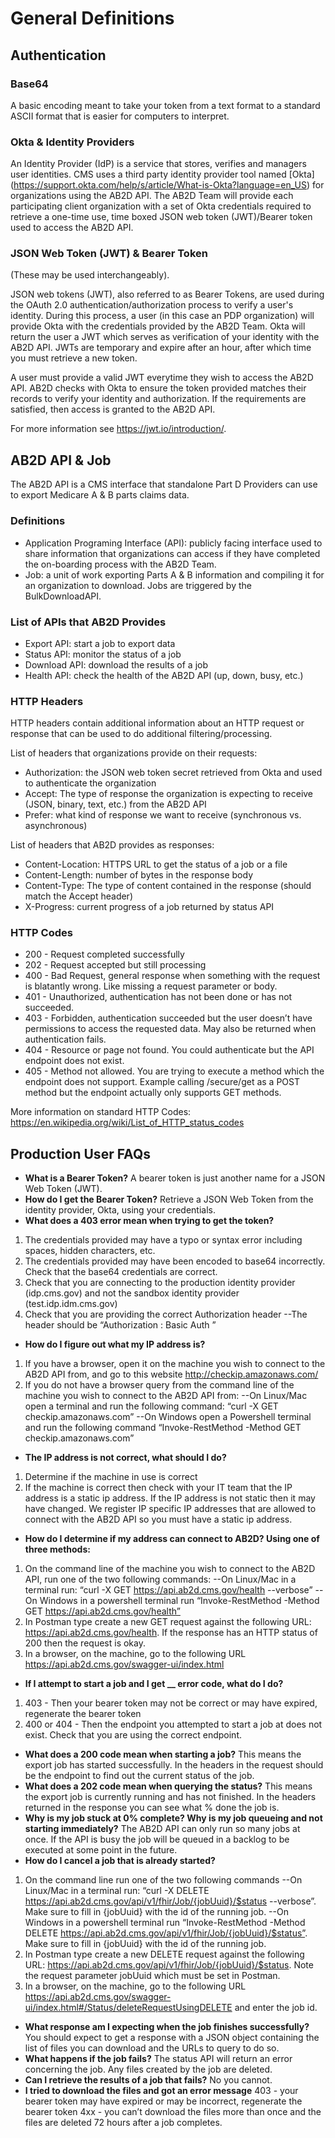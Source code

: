# General Definitions

## Authentication
### Base64 
A basic encoding meant to take your token from a text format to a standard ASCII format that is easier for computers to interpret.

### Okta & Identity Providers
An Identity Provider (IdP) is a service that stores, verifies and managers user identities. CMS uses a third party identity provider tool named [Okta] (https://support.okta.com/help/s/article/What-is-Okta?language=en_US) for organizations using the AB2D API. The AB2D Team will provide each participating client organization with a set of Okta credentials required to retrieve a one-time use, time boxed JSON web token (JWT)/Bearer token used to access the AB2D API.

### JSON Web Token (JWT) & Bearer Token
(These may be used interchangeably).

JSON web tokens (JWT), also referred to as Bearer Tokens,  are used during the OAuth 2.0 authentication/authorization process to verify a user's identity. During this process, a user (in this case an PDP organization) will provide Okta with the credentials provided by the AB2D Team. Okta will return the user a JWT which serves as verification of your identity with the AB2D API.  JWTs are temporary and expire after an hour, after which time you must retrieve a new token.

A user must provide a valid JWT everytime they wish to access the AB2D API. AB2D checks with Okta to ensure the token provided matches their records to verify your identity and authorization. If the requirements are satisfied, then access is granted to the AB2D API.

For more information see https://jwt.io/introduction/. 

## AB2D API & Job
The AB2D API is a CMS interface that standalone Part D Providers can use to export Medicare A & B parts claims data.

### Definitions
- Application Programing Interface (API): publicly facing interface used to share information that organizations can access if they have completed the on-boarding process with the AB2D Team.
- Job: a unit of work exporting Parts A & B information and compiling it for an organization to download. Jobs are triggered by the BulkDownloadAPI.

### List of APIs that AB2D Provides
- Export API: start a job to export data 
- Status API: monitor the status of a job
- Download API: download the results of a job
- Health API: check the health of the AB2D API (up, down, busy, etc.)

### HTTP Headers
HTTP headers contain additional information about an HTTP request or response that can be used to do additional filtering/processing.

List of headers that organizations provide on their requests:
- Authorization: the JSON web token secret retrieved from Okta and used to authenticate the organization
- Accept: The type of response the organization is expecting to receive (JSON, binary, text, etc.) from the AB2D API
- Prefer: what kind of response we want to receive (synchronous vs. asynchronous)

List of headers that AB2D provides as responses:
- Content-Location: HTTPS URL to get the status of a job or a file
- Content-Length: number of bytes in the response body
- Content-Type: The type of content contained in the response (should match the Accept header)
- X-Progress: current progress of a job returned by status API

### HTTP Codes
- 200 -  Request completed successfully
- 202 - Request accepted but still processing
- 400 - Bad Request, general response when something with the request is blatantly wrong. Like missing a request parameter or body.
- 401 - Unauthorized, authentication has not been done or has not succeeded.
- 403 - Forbidden, authentication succeeded but the user doesn’t have permissions to access the requested data. May also be returned when authentication fails.
- 404 - Resource or page not found. You could authenticate but the API endpoint does not exist.
- 405 - Method not allowed. You are trying to execute a method which the endpoint does not support. Example calling /secure/get as a POST method but the endpoint actually only supports GET methods.

More information on standard HTTP Codes: https://en.wikipedia.org/wiki/List_of_HTTP_status_codes 

## Production User FAQs
- **What is a Bearer Token?** 
A bearer token is just another name for a JSON Web Token (JWT).
- **How do I get the Bearer Token?**
Retrieve a JSON Web Token from the identity provider, Okta, using your credentials.
- **What does a 403 error mean when trying to get the token?**
1. The credentials provided may have a typo or syntax error including spaces, hidden characters, etc.
2. The credentials provided may have been encoded to base64 incorrectly. Check that the base64 credentials are correct.
3. Check that you are connecting to the production identity provider (idp.cms.gov) and not the sandbox identity provider (test.idp.idm.cms.gov)
4. Check that you are providing the correct Authorization header
--The header should be “Authorization : Basic Auth <base64 credentials>”
- **How do I figure out what my IP address is?**
1. If you have a browser, open it on the machine you wish to connect to the AB2D API from, and go to this website http://checkip.amazonaws.com/ 
1. If you do not have a browser query from the command line of the machine you wish to connect to the AB2D API from:
--On Linux/Mac open a terminal and run the following command: “curl -X GET checkip.amazonaws.com”
--On Windows open a Powershell terminal and run the following command “Invoke-RestMethod -Method GET checkip.amazonaws.com”
- **The IP address is not correct, what should I do?**
1. Determine if the machine in use is correct
1. If the machine is correct then check with your IT team that the IP address is a static ip address. If the IP address is not static then it may have changed. We register IP specific IP addresses that are allowed to connect with the AB2D API so you must have a static ip address.
- **How do I determine if my address can connect to AB2D? Using one of three methods:**
1. On the command line of the machine you wish to connect to the AB2D API, run one of the two following commands:
--On Linux/Mac in a terminal run: “curl -X GET https://api.ab2d.cms.gov/health --verbose”
--On Windows in a powershell terminal run “Invoke-RestMethod -Method GET https://api.ab2d.cms.gov/health”
1. In Postman type create a new GET request against the following URL: https://api.ab2d.cms.gov/health. If the response has an HTTP status of 200 then the request is okay.
1. In a browser, on the machine, go to the following URL https://api.ab2d.cms.gov/swagger-ui/index.html 
- **If I attempt to start a job and I get __ error code, what do I do?**
1. 403 - Then your bearer token may not be correct or may have expired, regenerate the bearer token
1. 400 or 404 - Then the endpoint you attempted to start a job at does not exist. Check that you are using the correct endpoint.
- **What does a 200 code mean when starting a job?** 
This means the export job has started successfully. In the headers in the request should be the endpoint to find out the current status of the job.
- **What does a 202 code mean when querying the status?**
This means the export job is currently running and has not finished. In the headers returned in the response you can see what % done the job is.
- **Why is my job stuck at 0% complete? Why is my job queueing and not starting immediately?**
The AB2D API can only run so many jobs at once. If the API is busy the job will be queued in a backlog to be executed at some point in the future.
- **How do I cancel a job that is already started?**
1. On the command line run one of the two following commands
--On Linux/Mac in a terminal run: “curl -X DELETE https://api.ab2d.cms.gov/api/v1/fhir/Job/{jobUuid}/$status --verbose”. Make sure to fill in {jobUuid} with the id of the running job.
--On Windows in a powershell terminal run “Invoke-RestMethod -Method DELETE https://api.ab2d.cms.gov/api/v1/fhir/Job/{jobUuid}/$status”. Make sure to fill in {jobUuid} with the id of the running job.
1. In Postman type create a new DELETE request against the following URL: https://api.ab2d.cms.gov/api/v1/fhir/Job/{jobUuid}/$status. Note the request parameter jobUuid which must be set in Postman.
1. In a browser, on the machine, go to the following URL https://api.ab2d.cms.gov/swagger-ui/index.html#/Status/deleteRequestUsingDELETE and enter the job id.
- **What response am I expecting when the job finishes successfully?**
You should expect to get a response with a JSON object containing the list of files you can download and the URLs to query to do so.
- **What happens if the job fails?**
The status API will return an error concerning the job. Any files created by the job are deleted.
- **Can I retrieve the results of a job that fails?**
No you cannot.
- **I tried to download the files and got an error message**
403 - your bearer token may have expired or may be incorrect, regenerate the bearer token
4xx - you can’t download the files more than once and the files are deleted 72 hours after a job completes.
